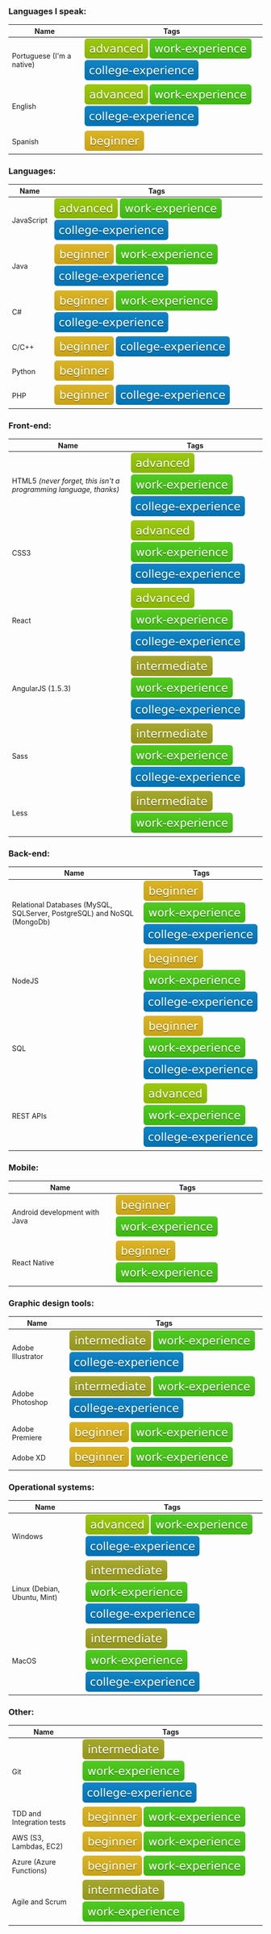 ### Languages I speak:


| Name | Tags |
| ------ | ------ |
| Portuguese (I'm a native) | ![](https://github.com/wesleyramalho/wesleyramalho/blob/master/-advanced-green.svg) ![](https://github.com/wesleyramalho/wesleyramalho/blob/master/-work--experience-brightgreen.svg) ![](https://github.com/wesleyramalho/wesleyramalho/blob/master/-college--experience-informational.svg) |
| English | ![](https://github.com/wesleyramalho/wesleyramalho/blob/master/-advanced-green.svg) ![](https://github.com/wesleyramalho/wesleyramalho/blob/master/-work--experience-brightgreen.svg) ![](https://github.com/wesleyramalho/wesleyramalho/blob/master/-college--experience-informational.svg) |
| Spanish | ![](https://github.com/wesleyramalho/wesleyramalho/blob/master/-beginner-yellow.svg) |


### Languages:


| Name | Tags |
| ------ | ------ |
| JavaScript | ![](https://github.com/wesleyramalho/wesleyramalho/blob/master/-advanced-green.svg) ![](https://github.com/wesleyramalho/wesleyramalho/blob/master/-work--experience-brightgreen.svg) ![](https://github.com/wesleyramalho/wesleyramalho/blob/master/-college--experience-informational.svg) |
| Java | ![](https://github.com/wesleyramalho/wesleyramalho/blob/master/-beginner-yellow.svg) ![](https://github.com/wesleyramalho/wesleyramalho/blob/master/-work--experience-brightgreen.svg) ![](https://github.com/wesleyramalho/wesleyramalho/blob/master/-college--experience-informational.svg) |
| C# | ![](https://github.com/wesleyramalho/wesleyramalho/blob/master/-beginner-yellow.svg) ![](https://github.com/wesleyramalho/wesleyramalho/blob/master/-work--experience-brightgreen.svg) ![](https://github.com/wesleyramalho/wesleyramalho/blob/master/-college--experience-informational.svg) |
| C/C++ | ![](https://github.com/wesleyramalho/wesleyramalho/blob/master/-beginner-yellow.svg) ![](https://github.com/wesleyramalho/wesleyramalho/blob/master/-college--experience-informational.svg) |
| Python | ![](https://github.com/wesleyramalho/wesleyramalho/blob/master/-beginner-yellow.svg) |
| PHP | ![](https://github.com/wesleyramalho/wesleyramalho/blob/master/-beginner-yellow.svg) ![](https://github.com/wesleyramalho/wesleyramalho/blob/master/-college--experience-informational.svg) |

### Front-end:

| Name | Tags |
| ------ | ------ |
| HTML5 *(never forget, this isn't a programming language, thanks)* | ![](https://github.com/wesleyramalho/wesleyramalho/blob/master/-advanced-green.svg) ![](https://github.com/wesleyramalho/wesleyramalho/blob/master/-work--experience-brightgreen.svg) ![](https://github.com/wesleyramalho/wesleyramalho/blob/master/-college--experience-informational.svg) |
| CSS3 | ![](https://github.com/wesleyramalho/wesleyramalho/blob/master/-advanced-green.svg) ![](https://github.com/wesleyramalho/wesleyramalho/blob/master/-work--experience-brightgreen.svg) ![](https://github.com/wesleyramalho/wesleyramalho/blob/master/-college--experience-informational.svg) |
| React | ![](https://github.com/wesleyramalho/wesleyramalho/blob/master/-advanced-green.svg) ![](https://github.com/wesleyramalho/wesleyramalho/blob/master/-work--experience-brightgreen.svg) ![](https://github.com/wesleyramalho/wesleyramalho/blob/master/-college--experience-informational.svg) |
| AngularJS (1.5.3) | ![](https://github.com/wesleyramalho/wesleyramalho/blob/master/-intermediate-yellowgreen.svg) ![](https://github.com/wesleyramalho/wesleyramalho/blob/master/-work--experience-brightgreen.svg) ![](https://github.com/wesleyramalho/wesleyramalho/blob/master/-college--experience-informational.svg) |
| Sass | ![](https://github.com/wesleyramalho/wesleyramalho/blob/master/-intermediate-yellowgreen.svg) ![](https://github.com/wesleyramalho/wesleyramalho/blob/master/-work--experience-brightgreen.svg) ![](https://github.com/wesleyramalho/wesleyramalho/blob/master/-college--experience-informational.svg) |
| Less | ![](https://github.com/wesleyramalho/wesleyramalho/blob/master/-intermediate-yellowgreen.svg) ![](https://github.com/wesleyramalho/wesleyramalho/blob/master/-work--experience-brightgreen.svg) |

### Back-end:

| Name | Tags |
| ------ | ------ |
| Relational Databases (MySQL, SQLServer, PostgreSQL) and NoSQL (MongoDb)| ![](https://github.com/wesleyramalho/wesleyramalho/blob/master/-beginner-yellow.svg) ![](https://github.com/wesleyramalho/wesleyramalho/blob/master/-work--experience-brightgreen.svg) ![](https://github.com/wesleyramalho/wesleyramalho/blob/master/-college--experience-informational.svg) |
| NodeJS | ![](https://github.com/wesleyramalho/wesleyramalho/blob/master/-beginner-yellow.svg) ![](https://github.com/wesleyramalho/wesleyramalho/blob/master/-work--experience-brightgreen.svg) ![](https://github.com/wesleyramalho/wesleyramalho/blob/master/-college--experience-informational.svg) |
| SQL | ![](https://github.com/wesleyramalho/wesleyramalho/blob/master/-beginner-yellow.svg) ![](https://github.com/wesleyramalho/wesleyramalho/blob/master/-work--experience-brightgreen.svg) ![](https://github.com/wesleyramalho/wesleyramalho/blob/master/-college--experience-informational.svg) |
| REST APIs | ![](https://github.com/wesleyramalho/wesleyramalho/blob/master/-advanced-green.svg) ![](https://github.com/wesleyramalho/wesleyramalho/blob/master/-work--experience-brightgreen.svg) ![](https://github.com/wesleyramalho/wesleyramalho/blob/master/-college--experience-informational.svg) |

### Mobile:
| Name | Tags |
| ------ | ------ |
| Android development with Java | ![](https://github.com/wesleyramalho/wesleyramalho/blob/master/-beginner-yellow.svg) ![](https://github.com/wesleyramalho/wesleyramalho/blob/master/-work--experience-brightgreen.svg) |
| React Native | ![](https://github.com/wesleyramalho/wesleyramalho/blob/master/-beginner-yellow.svg) ![](https://github.com/wesleyramalho/wesleyramalho/blob/master/-work--experience-brightgreen.svg) |

### Graphic design tools:

| Name | Tags |
| ------ | ------ |
| Adobe Illustrator | ![](https://github.com/wesleyramalho/wesleyramalho/blob/master/-intermediate-yellowgreen.svg) ![](https://github.com/wesleyramalho/wesleyramalho/blob/master/-work--experience-brightgreen.svg) ![](https://github.com/wesleyramalho/wesleyramalho/blob/master/-college--experience-informational.svg) |
| Adobe Photoshop | ![](https://github.com/wesleyramalho/wesleyramalho/blob/master/-intermediate-yellowgreen.svg) ![](https://github.com/wesleyramalho/wesleyramalho/blob/master/-work--experience-brightgreen.svg) ![](https://github.com/wesleyramalho/wesleyramalho/blob/master/-college--experience-informational.svg) |
| Adobe Premiere | ![](https://github.com/wesleyramalho/wesleyramalho/blob/master/-beginner-yellow.svg) ![](https://github.com/wesleyramalho/wesleyramalho/blob/master/-work--experience-brightgreen.svg) |
| Adobe XD | ![](https://github.com/wesleyramalho/wesleyramalho/blob/master/-beginner-yellow.svg) ![](https://github.com/wesleyramalho/wesleyramalho/blob/master/-work--experience-brightgreen.svg) |


### Operational systems:

| Name | Tags |
| ------ | ------ |
| Windows | ![](https://github.com/wesleyramalho/wesleyramalho/blob/master/-advanced-green.svg) ![](https://github.com/wesleyramalho/wesleyramalho/blob/master/-work--experience-brightgreen.svg) ![](https://github.com/wesleyramalho/wesleyramalho/blob/master/-college--experience-informational.svg) |
| Linux (Debian, Ubuntu, Mint) | ![](https://github.com/wesleyramalho/wesleyramalho/blob/master/-intermediate-yellowgreen.svg) ![](https://github.com/wesleyramalho/wesleyramalho/blob/master/-work--experience-brightgreen.svg) ![](https://github.com/wesleyramalho/wesleyramalho/blob/master/-college--experience-informational.svg) |
| MacOS | ![](https://github.com/wesleyramalho/wesleyramalho/blob/master/-intermediate-yellowgreen.svg) ![](https://github.com/wesleyramalho/wesleyramalho/blob/master/-work--experience-brightgreen.svg) ![](https://github.com/wesleyramalho/wesleyramalho/blob/master/-college--experience-informational.svg) |

### Other:

| Name | Tags |
| ------ | ------ |
| Git | ![](https://github.com/wesleyramalho/wesleyramalho/blob/master/-intermediate-yellowgreen.svg) ![](https://github.com/wesleyramalho/wesleyramalho/blob/master/-work--experience-brightgreen.svg) ![](https://github.com/wesleyramalho/wesleyramalho/blob/master/-college--experience-informational.svg) |
| TDD and Integration tests | ![](https://github.com/wesleyramalho/wesleyramalho/blob/master/-beginner-yellow.svg) ![](https://github.com/wesleyramalho/wesleyramalho/blob/master/-work--experience-brightgreen.svg) |
| AWS (S3, Lambdas, EC2) | ![](https://github.com/wesleyramalho/wesleyramalho/blob/master/-beginner-yellow.svg) ![](https://github.com/wesleyramalho/wesleyramalho/blob/master/-work--experience-brightgreen.svg) |
| Azure (Azure Functions) | ![](https://github.com/wesleyramalho/wesleyramalho/blob/master/-beginner-yellow.svg) ![](https://github.com/wesleyramalho/wesleyramalho/blob/master/-work--experience-brightgreen.svg) |
| Agile and Scrum | ![](https://github.com/wesleyramalho/wesleyramalho/blob/master/-intermediate-yellowgreen.svg) ![](https://github.com/wesleyramalho/wesleyramalho/blob/master/-work--experience-brightgreen.svg) |
